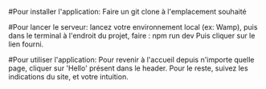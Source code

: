 #Pour installer l'application:
Faire un git clone à l'emplacement souhaité

#Pour lancer le serveur:
lancez votre environnement local (ex: Wamp), puis dans le terminal à l'endroit du projet, faire : npm run dev
Puis cliquer sur le lien fourni.

#Pour utiliser l'application:
Pour revenir à l'accueil depuis n'importe quelle page, cliquer sur 'Hello' présent dans le header.
Pour le reste, suivez les indications du site, et votre intuition.
